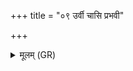 +++
title = "०९ उर्वी चासि प्रभवी"

+++
<details><summary>मूलम् (GR)</summary>

उर्वी चासि प्रभवी चासि +++(Bhatt. suggests to emend prabharvī)+++  
तस्यास् ते कुर्वच् च संस्कुर्वाणं च (…) ॥
</details>